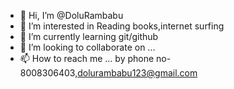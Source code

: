 - 👋 Hi, I’m @DoluRambabu
- 👀 I’m interested in Reading books,internet surfing
- 🌱 I’m currently learning git/github
- 💞️ I’m looking to collaborate on ...
- 📫 How to reach me ... by phone no-8008306403,dolurambabu123@gmail.com
<!---
DoluRambabu/DoluRambabu is a ✨ special ✨ repository because its `README.md` (this file) appears on your GitHub profile.
You can click the Preview link to take a look at your changes.
--->
